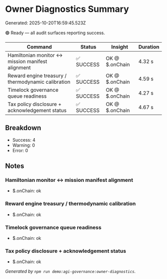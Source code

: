 # Owner Diagnostics Summary

Generated: 2025-10-20T16:59:45.523Z

🟢 Ready — all audit surfaces reporting success.

| Command | Status | Insight | Duration |
| --- | --- | --- | --- |
| Hamiltonian monitor ↔ mission manifest alignment | ✅ SUCCESS | OK @ $.onChain | 4.32 s |
| Reward engine treasury / thermodynamic calibration | ✅ SUCCESS | OK @ $.onChain | 4.59 s |
| Timelock governance queue readiness | ✅ SUCCESS | OK @ $.onChain | 4.27 s |
| Tax policy disclosure + acknowledgement status | ✅ SUCCESS | OK @ $.onChain | 4.67 s |

## Breakdown

- Success: 4
- Warning: 0
- Error: 0

## Notes

### Hamiltonian monitor ↔ mission manifest alignment
- $.onChain: ok

### Reward engine treasury / thermodynamic calibration
- $.onChain: ok

### Timelock governance queue readiness
- $.onChain: ok

### Tax policy disclosure + acknowledgement status
- $.onChain: ok

_Generated by `npm run demo:agi-governance:owner-diagnostics`._

